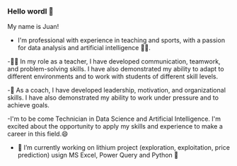 ### Hello wordl 👋
My name is Juan!

- I'm professional with experience in teaching and sports, with a passion for data analysis and artificial intelligence 👨‍💻.

-👨‍🏫 In my role as a teacher, I have developed communication, teamwork, and problem-solving skills. I have also demonstrated my ability to adapt to different environments and to work with students of different skill levels.

-🏀 As a coach, I have developed leadership, motivation, and organizational skills. I have also demonstrated my ability to work under pressure and to achieve goals.

-I'm to be come Technician in Data Science and Artificial Intelligence. I'm excited about the opportunity to apply my skills and experience to make a career in this field.😄

- 🔭 I’m currently working on lithium project (exploration, exploitation, price prediction) usign MS Excel, Power Query and Python 🐍 
